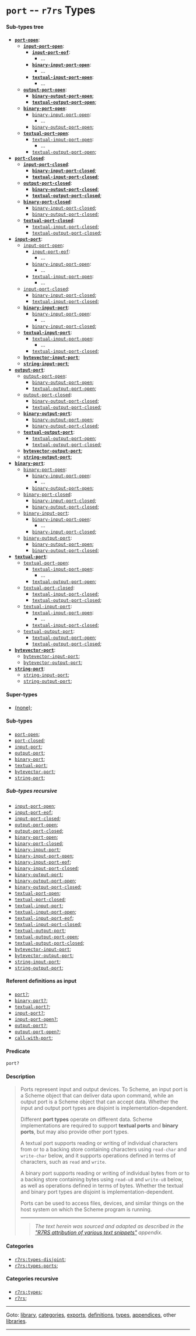 

<a id='type__r7rs__port'></a>

# `port` -- `r7rs` Types


<a id='type__r7rs__port__sub-types-tree'></a>

#### Sub-types tree

* **[`port-open`](../../r7rs/types/port-open.md#type__r7rs__port-open)**:
  * **[`input-port-open`](../../r7rs/types/input-port-open.md#type__r7rs__input-port-open)**:
    * **[`input-port-eof`](../../r7rs/types/input-port-eof.md#type__r7rs__input-port-eof)**:
      * ...
    * **[`binary-input-port-open`](../../r7rs/types/binary-input-port-open.md#type__r7rs__binary-input-port-open)**:
      * ...
    * **[`textual-input-port-open`](../../r7rs/types/textual-input-port-open.md#type__r7rs__textual-input-port-open)**:
      * ...
  * **[`output-port-open`](../../r7rs/types/output-port-open.md#type__r7rs__output-port-open)**:
    * **[`binary-output-port-open`](../../r7rs/types/binary-output-port-open.md#type__r7rs__binary-output-port-open)**;
    * **[`textual-output-port-open`](../../r7rs/types/textual-output-port-open.md#type__r7rs__textual-output-port-open)**;
  * **[`binary-port-open`](../../r7rs/types/binary-port-open.md#type__r7rs__binary-port-open)**:
    * [`binary-input-port-open`](../../r7rs/types/binary-input-port-open.md#type__r7rs__binary-input-port-open):
      * ...
    * [`binary-output-port-open`](../../r7rs/types/binary-output-port-open.md#type__r7rs__binary-output-port-open);
  * **[`textual-port-open`](../../r7rs/types/textual-port-open.md#type__r7rs__textual-port-open)**:
    * [`textual-input-port-open`](../../r7rs/types/textual-input-port-open.md#type__r7rs__textual-input-port-open):
      * ...
    * [`textual-output-port-open`](../../r7rs/types/textual-output-port-open.md#type__r7rs__textual-output-port-open);
* **[`port-closed`](../../r7rs/types/port-closed.md#type__r7rs__port-closed)**:
  * **[`input-port-closed`](../../r7rs/types/input-port-closed.md#type__r7rs__input-port-closed)**:
    * **[`binary-input-port-closed`](../../r7rs/types/binary-input-port-closed.md#type__r7rs__binary-input-port-closed)**;
    * **[`textual-input-port-closed`](../../r7rs/types/textual-input-port-closed.md#type__r7rs__textual-input-port-closed)**;
  * **[`output-port-closed`](../../r7rs/types/output-port-closed.md#type__r7rs__output-port-closed)**:
    * **[`binary-output-port-closed`](../../r7rs/types/binary-output-port-closed.md#type__r7rs__binary-output-port-closed)**;
    * **[`textual-output-port-closed`](../../r7rs/types/textual-output-port-closed.md#type__r7rs__textual-output-port-closed)**;
  * **[`binary-port-closed`](../../r7rs/types/binary-port-closed.md#type__r7rs__binary-port-closed)**:
    * [`binary-input-port-closed`](../../r7rs/types/binary-input-port-closed.md#type__r7rs__binary-input-port-closed);
    * [`binary-output-port-closed`](../../r7rs/types/binary-output-port-closed.md#type__r7rs__binary-output-port-closed);
  * **[`textual-port-closed`](../../r7rs/types/textual-port-closed.md#type__r7rs__textual-port-closed)**:
    * [`textual-input-port-closed`](../../r7rs/types/textual-input-port-closed.md#type__r7rs__textual-input-port-closed);
    * [`textual-output-port-closed`](../../r7rs/types/textual-output-port-closed.md#type__r7rs__textual-output-port-closed);
* **[`input-port`](../../r7rs/types/input-port.md#type__r7rs__input-port)**:
  * [`input-port-open`](../../r7rs/types/input-port-open.md#type__r7rs__input-port-open):
    * [`input-port-eof`](../../r7rs/types/input-port-eof.md#type__r7rs__input-port-eof):
      * ...
    * [`binary-input-port-open`](../../r7rs/types/binary-input-port-open.md#type__r7rs__binary-input-port-open):
      * ...
    * [`textual-input-port-open`](../../r7rs/types/textual-input-port-open.md#type__r7rs__textual-input-port-open):
      * ...
  * [`input-port-closed`](../../r7rs/types/input-port-closed.md#type__r7rs__input-port-closed):
    * [`binary-input-port-closed`](../../r7rs/types/binary-input-port-closed.md#type__r7rs__binary-input-port-closed);
    * [`textual-input-port-closed`](../../r7rs/types/textual-input-port-closed.md#type__r7rs__textual-input-port-closed);
  * **[`binary-input-port`](../../r7rs/types/binary-input-port.md#type__r7rs__binary-input-port)**:
    * [`binary-input-port-open`](../../r7rs/types/binary-input-port-open.md#type__r7rs__binary-input-port-open):
      * ...
    * [`binary-input-port-closed`](../../r7rs/types/binary-input-port-closed.md#type__r7rs__binary-input-port-closed);
  * **[`textual-input-port`](../../r7rs/types/textual-input-port.md#type__r7rs__textual-input-port)**:
    * [`textual-input-port-open`](../../r7rs/types/textual-input-port-open.md#type__r7rs__textual-input-port-open):
      * ...
    * [`textual-input-port-closed`](../../r7rs/types/textual-input-port-closed.md#type__r7rs__textual-input-port-closed);
  * **[`bytevector-input-port`](../../r7rs/types/bytevector-input-port.md#type__r7rs__bytevector-input-port)**;
  * **[`string-input-port`](../../r7rs/types/string-input-port.md#type__r7rs__string-input-port)**;
* **[`output-port`](../../r7rs/types/output-port.md#type__r7rs__output-port)**:
  * [`output-port-open`](../../r7rs/types/output-port-open.md#type__r7rs__output-port-open):
    * [`binary-output-port-open`](../../r7rs/types/binary-output-port-open.md#type__r7rs__binary-output-port-open);
    * [`textual-output-port-open`](../../r7rs/types/textual-output-port-open.md#type__r7rs__textual-output-port-open);
  * [`output-port-closed`](../../r7rs/types/output-port-closed.md#type__r7rs__output-port-closed):
    * [`binary-output-port-closed`](../../r7rs/types/binary-output-port-closed.md#type__r7rs__binary-output-port-closed);
    * [`textual-output-port-closed`](../../r7rs/types/textual-output-port-closed.md#type__r7rs__textual-output-port-closed);
  * **[`binary-output-port`](../../r7rs/types/binary-output-port.md#type__r7rs__binary-output-port)**:
    * [`binary-output-port-open`](../../r7rs/types/binary-output-port-open.md#type__r7rs__binary-output-port-open);
    * [`binary-output-port-closed`](../../r7rs/types/binary-output-port-closed.md#type__r7rs__binary-output-port-closed);
  * **[`textual-output-port`](../../r7rs/types/textual-output-port.md#type__r7rs__textual-output-port)**:
    * [`textual-output-port-open`](../../r7rs/types/textual-output-port-open.md#type__r7rs__textual-output-port-open);
    * [`textual-output-port-closed`](../../r7rs/types/textual-output-port-closed.md#type__r7rs__textual-output-port-closed);
  * **[`bytevector-output-port`](../../r7rs/types/bytevector-output-port.md#type__r7rs__bytevector-output-port)**;
  * **[`string-output-port`](../../r7rs/types/string-output-port.md#type__r7rs__string-output-port)**;
* **[`binary-port`](../../r7rs/types/binary-port.md#type__r7rs__binary-port)**:
  * [`binary-port-open`](../../r7rs/types/binary-port-open.md#type__r7rs__binary-port-open):
    * [`binary-input-port-open`](../../r7rs/types/binary-input-port-open.md#type__r7rs__binary-input-port-open):
      * ...
    * [`binary-output-port-open`](../../r7rs/types/binary-output-port-open.md#type__r7rs__binary-output-port-open);
  * [`binary-port-closed`](../../r7rs/types/binary-port-closed.md#type__r7rs__binary-port-closed):
    * [`binary-input-port-closed`](../../r7rs/types/binary-input-port-closed.md#type__r7rs__binary-input-port-closed);
    * [`binary-output-port-closed`](../../r7rs/types/binary-output-port-closed.md#type__r7rs__binary-output-port-closed);
  * [`binary-input-port`](../../r7rs/types/binary-input-port.md#type__r7rs__binary-input-port):
    * [`binary-input-port-open`](../../r7rs/types/binary-input-port-open.md#type__r7rs__binary-input-port-open):
      * ...
    * [`binary-input-port-closed`](../../r7rs/types/binary-input-port-closed.md#type__r7rs__binary-input-port-closed);
  * [`binary-output-port`](../../r7rs/types/binary-output-port.md#type__r7rs__binary-output-port):
    * [`binary-output-port-open`](../../r7rs/types/binary-output-port-open.md#type__r7rs__binary-output-port-open);
    * [`binary-output-port-closed`](../../r7rs/types/binary-output-port-closed.md#type__r7rs__binary-output-port-closed);
* **[`textual-port`](../../r7rs/types/textual-port.md#type__r7rs__textual-port)**:
  * [`textual-port-open`](../../r7rs/types/textual-port-open.md#type__r7rs__textual-port-open):
    * [`textual-input-port-open`](../../r7rs/types/textual-input-port-open.md#type__r7rs__textual-input-port-open):
      * ...
    * [`textual-output-port-open`](../../r7rs/types/textual-output-port-open.md#type__r7rs__textual-output-port-open);
  * [`textual-port-closed`](../../r7rs/types/textual-port-closed.md#type__r7rs__textual-port-closed):
    * [`textual-input-port-closed`](../../r7rs/types/textual-input-port-closed.md#type__r7rs__textual-input-port-closed);
    * [`textual-output-port-closed`](../../r7rs/types/textual-output-port-closed.md#type__r7rs__textual-output-port-closed);
  * [`textual-input-port`](../../r7rs/types/textual-input-port.md#type__r7rs__textual-input-port):
    * [`textual-input-port-open`](../../r7rs/types/textual-input-port-open.md#type__r7rs__textual-input-port-open):
      * ...
    * [`textual-input-port-closed`](../../r7rs/types/textual-input-port-closed.md#type__r7rs__textual-input-port-closed);
  * [`textual-output-port`](../../r7rs/types/textual-output-port.md#type__r7rs__textual-output-port):
    * [`textual-output-port-open`](../../r7rs/types/textual-output-port-open.md#type__r7rs__textual-output-port-open);
    * [`textual-output-port-closed`](../../r7rs/types/textual-output-port-closed.md#type__r7rs__textual-output-port-closed);
* **[`bytevector-port`](../../r7rs/types/bytevector-port.md#type__r7rs__bytevector-port)**:
  * [`bytevector-input-port`](../../r7rs/types/bytevector-input-port.md#type__r7rs__bytevector-input-port);
  * [`bytevector-output-port`](../../r7rs/types/bytevector-output-port.md#type__r7rs__bytevector-output-port);
* **[`string-port`](../../r7rs/types/string-port.md#type__r7rs__string-port)**:
  * [`string-input-port`](../../r7rs/types/string-input-port.md#type__r7rs__string-input-port);
  * [`string-output-port`](../../r7rs/types/string-output-port.md#type__r7rs__string-output-port);


<a id='type__r7rs__port__super-types'></a>

#### Super-types

 * [(none)](../../r7rs/types/_index.md#toc__r7rs__types);


<a id='type__r7rs__port__sub-types'></a>

#### Sub-types

 * [`port-open`](../../r7rs/types/port-open.md#type__r7rs__port-open);
 * [`port-closed`](../../r7rs/types/port-closed.md#type__r7rs__port-closed);
 * [`input-port`](../../r7rs/types/input-port.md#type__r7rs__input-port);
 * [`output-port`](../../r7rs/types/output-port.md#type__r7rs__output-port);
 * [`binary-port`](../../r7rs/types/binary-port.md#type__r7rs__binary-port);
 * [`textual-port`](../../r7rs/types/textual-port.md#type__r7rs__textual-port);
 * [`bytevector-port`](../../r7rs/types/bytevector-port.md#type__r7rs__bytevector-port);
 * [`string-port`](../../r7rs/types/string-port.md#type__r7rs__string-port);


<a id='type__r7rs__port__sub-types-recursive'></a>

##### Sub-types recursive

 * [`input-port-open`](../../r7rs/types/input-port-open.md#type__r7rs__input-port-open);
 * [`input-port-eof`](../../r7rs/types/input-port-eof.md#type__r7rs__input-port-eof);
 * [`input-port-closed`](../../r7rs/types/input-port-closed.md#type__r7rs__input-port-closed);
 * [`output-port-open`](../../r7rs/types/output-port-open.md#type__r7rs__output-port-open);
 * [`output-port-closed`](../../r7rs/types/output-port-closed.md#type__r7rs__output-port-closed);
 * [`binary-port-open`](../../r7rs/types/binary-port-open.md#type__r7rs__binary-port-open);
 * [`binary-port-closed`](../../r7rs/types/binary-port-closed.md#type__r7rs__binary-port-closed);
 * [`binary-input-port`](../../r7rs/types/binary-input-port.md#type__r7rs__binary-input-port);
 * [`binary-input-port-open`](../../r7rs/types/binary-input-port-open.md#type__r7rs__binary-input-port-open);
 * [`binary-input-port-eof`](../../r7rs/types/binary-input-port-eof.md#type__r7rs__binary-input-port-eof);
 * [`binary-input-port-closed`](../../r7rs/types/binary-input-port-closed.md#type__r7rs__binary-input-port-closed);
 * [`binary-output-port`](../../r7rs/types/binary-output-port.md#type__r7rs__binary-output-port);
 * [`binary-output-port-open`](../../r7rs/types/binary-output-port-open.md#type__r7rs__binary-output-port-open);
 * [`binary-output-port-closed`](../../r7rs/types/binary-output-port-closed.md#type__r7rs__binary-output-port-closed);
 * [`textual-port-open`](../../r7rs/types/textual-port-open.md#type__r7rs__textual-port-open);
 * [`textual-port-closed`](../../r7rs/types/textual-port-closed.md#type__r7rs__textual-port-closed);
 * [`textual-input-port`](../../r7rs/types/textual-input-port.md#type__r7rs__textual-input-port);
 * [`textual-input-port-open`](../../r7rs/types/textual-input-port-open.md#type__r7rs__textual-input-port-open);
 * [`textual-input-port-eof`](../../r7rs/types/textual-input-port-eof.md#type__r7rs__textual-input-port-eof);
 * [`textual-input-port-closed`](../../r7rs/types/textual-input-port-closed.md#type__r7rs__textual-input-port-closed);
 * [`textual-output-port`](../../r7rs/types/textual-output-port.md#type__r7rs__textual-output-port);
 * [`textual-output-port-open`](../../r7rs/types/textual-output-port-open.md#type__r7rs__textual-output-port-open);
 * [`textual-output-port-closed`](../../r7rs/types/textual-output-port-closed.md#type__r7rs__textual-output-port-closed);
 * [`bytevector-input-port`](../../r7rs/types/bytevector-input-port.md#type__r7rs__bytevector-input-port);
 * [`bytevector-output-port`](../../r7rs/types/bytevector-output-port.md#type__r7rs__bytevector-output-port);
 * [`string-input-port`](../../r7rs/types/string-input-port.md#type__r7rs__string-input-port);
 * [`string-output-port`](../../r7rs/types/string-output-port.md#type__r7rs__string-output-port);


<a id='type__r7rs__port__referent-definitions-input'></a>

#### Referent definitions as input

 * [`port?`](../../r7rs/definitions/port_3f.md#definition__r7rs__port_3f);
 * [`binary-port?`](../../r7rs/definitions/binary-port_3f.md#definition__r7rs__binary-port_3f);
 * [`textual-port?`](../../r7rs/definitions/textual-port_3f.md#definition__r7rs__textual-port_3f);
 * [`input-port?`](../../r7rs/definitions/input-port_3f.md#definition__r7rs__input-port_3f);
 * [`input-port-open?`](../../r7rs/definitions/input-port-open_3f.md#definition__r7rs__input-port-open_3f);
 * [`output-port?`](../../r7rs/definitions/output-port_3f.md#definition__r7rs__output-port_3f);
 * [`output-port-open?`](../../r7rs/definitions/output-port-open_3f.md#definition__r7rs__output-port-open_3f);
 * [`call-with-port`](../../r7rs/definitions/call-with-port.md#definition__r7rs__call-with-port);


<a id='type__r7rs__port__predicate'></a>

#### Predicate

````
port?
````


<a id='type__r7rs__port__description'></a>

#### Description

> Ports represent input and output devices.  To Scheme, an input port is
> a Scheme object that can deliver data upon command, while an output
> port is a Scheme object that can accept data.
> Whether the input and output port types are disjoint is
> implementation-dependent.
> 
> Different __port types__ operate on different data.  Scheme
> implementations are required to support __textual ports__
> and __binary ports__, but may also provide other port types.
> 
> A textual port supports reading or writing of individual characters
> from or to a backing store containing characters
> using `read-char` and `write-char` below, and it supports operations
> defined in terms of characters, such as `read` and `write`.
> 
> A binary port supports reading or writing of individual bytes from
> or to a backing store containing bytes using `read-u8` and
> `write-u8` below, as well as operations defined in terms of bytes.
> Whether the textual and binary port types are disjoint is
> implementation-dependent.
> 
> Ports can be used to access files, devices, and similar things on the host
> system on which the Scheme program is running.
> 
> 
> ----
> > *The text herein was sourced and adapted as described in the ["R7RS attribution of various text snippets"](../../r7rs/appendices/attribution.md#appendix__r7rs__attribution) appendix.*


<a id='type__r7rs__port__categories'></a>

#### Categories

 * [`r7rs:types-disjoint`](../../r7rs/categories/r7rs_3a_types-disjoint.md#category__r7rs__r7rs_3a_types-disjoint);
 * [`r7rs:types-ports`](../../r7rs/categories/r7rs_3a_types-ports.md#category__r7rs__r7rs_3a_types-ports);


<a id='type__r7rs__port__categories-recursive'></a>

#### Categories recursive

 * [`r7rs:types`](../../r7rs/categories/r7rs_3a_types.md#category__r7rs__r7rs_3a_types);
 * [`r7rs`](../../r7rs/categories/r7rs.md#category__r7rs__r7rs);

----

Goto: [library](../../r7rs/_index.md#library__r7rs), [categories](../../r7rs/categories/_index.md#toc__r7rs__categories), [exports](../../r7rs/exports/_index.md#toc__r7rs__exports), [definitions](../../r7rs/definitions/_index.md#toc__r7rs__definitions), [types](../../r7rs/types/_index.md#toc__r7rs__types), [appendices](../../r7rs/appendices/_index.md#toc__r7rs__appendices), other [libraries](../../_libraries.md#toc__libraries).

----

